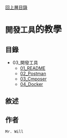 [回上層目錄](../README.md)

# `開發工具`的教學

## **目錄**
+ 03_開發工具
    + [01_README](01_README/README.md)
    + [02_Postman](02_Postman/README.md)
    + [03_Cmposer](03_Cmposer/README.md)
    + [04_Docker](04_Docker/README.md)

## **敘述**

## **作者**
`Mr. Will`

